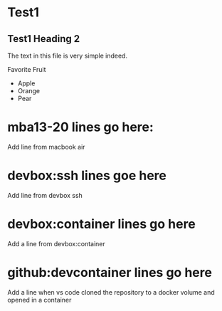 # Test1
## Test1 Heading 2
The text in this file is very simple indeed.

Favorite Fruit
- Apple
- Orange
- Pear

# mba13-20 lines go here:
Add line from macbook air

# devbox:ssh lines goe here
Add line from devbox ssh

# devbox:container lines go here
Add a line from devbox:container

# github:devcontainer lines go here
Add a line when vs code cloned the repository to a docker volume and opened in a container
